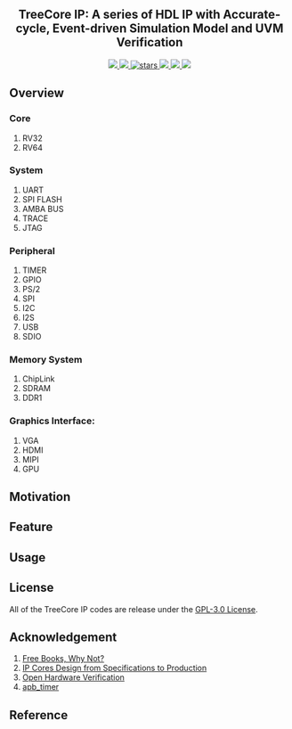 <p align="center">
    <h2 align="center">TreeCore IP: A series of HDL IP with Accurate-cycle, Event-driven Simulation Model and UVM Verification</h2>
</p>
<p align="center">
    <a href="https://github.com/microdynamics-cpu/tree-core-ip/actions">
      <img src="https://img.shields.io/github/actions/workflow/status/microdynamics-cpu/tree-core-ip/unit-test.yml?branch=main&logo=github&style=flat-square">
    </a>
    <a href="./LICENSE">
      <img src="https://img.shields.io/github/license/microdynamics-cpu/tree-core-ip?color=brightgreen&logo=github&style=flat-square">
    </a>
    <a href="https://github.com/microdynamics-cpu/tree-core-ip">
      <img alt="stars" src="https://img.shields.io/github/stars/microdynamics-cpu/tree-core-ip?color=blue&style=flat-square" />
    </a>
    <a href="https://github.com/microdynamics-cpu/tree-core-ip">
      <img src="https://img.shields.io/tokei/lines/github/microdynamics-cpu/tree-core-ip?color=red&style=flat-square">
    </a>
    <a href="https://github.com/cocotb/cocotb">
      <img src="https://img.shields.io/badge/toolchain-cocotb-red?style=flat-square">
  </a>
    <a href="./CONTRIBUTING.md">
      <img src="https://img.shields.io/badge/contribution-welcome-brightgreen?style=flat-square">
    </a>
</p>

## Overview
### Core
1. RV32
2. RV64

### System
1. UART
2. SPI FLASH
3. AMBA BUS
3. TRACE
4. JTAG

### Peripheral
1. TIMER
2. GPIO
3. PS/2
4. SPI
5. I2C
6. I2S
7. USB
8. SDIO

### Memory System
1. ChipLink
2. SDRAM
3. DDR1

### Graphics Interface:
1. VGA
2. HDMI
3. MIPI
4. GPU

## Motivation
## Feature
## Usage



## License
All of the TreeCore IP codes are release under the [GPL-3.0 License](LICENSE).

## Acknowledgement
1. [Free Books, Why Not?](https://www.greenteapress.com/free_books.html)
2. [IP Cores Design from Specifications to Production]()
3. [Open Hardware Verification](https://github.com/ben-marshall/awesome-open-hardware-verification)
4. [apb_timer](https://github.com/pulp-platform/apb_timer/)
## Reference
